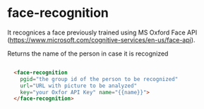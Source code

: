 # face-recognition

It recognices a face previously trained using MS Oxford Face API (https://www.microsoft.com/cognitive-services/en-us/face-api). 

Returns the name of the person in case it is recognized

```html

  <face-recognition 
  	pgid="the group id of the person to be recognized" 
  	url="URL with picture to be analyzed" 
  	key="your Oxfor API Key" name="{{name}}">
  </face-recognition>

```